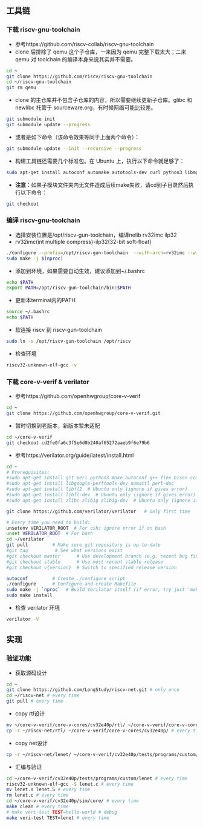
## 工具链
### 下载 riscv-gnu-toolchain

* 参考https://github.com/riscv-collab/riscv-gnu-toolchain
* clone 后排除了 qemu 这个子仓库，一来因为 qemu 完整下载太大；二来 qemu 对 toolchain 的编译本身来说其实并不需要。
```bash
cd ~
git clone https://github.com/riscv/riscv-gnu-toolchain
cd ~/riscv-gnu-toolchain
git rm qemu
```

* clone 的主仓库并不包含子仓库的内容，所以需要继续更新子仓库。glibc 和 newlibc 托管于 sourceware.org，有时候网络可能比较差。
```bash
git submodule init
git submodule update --progress
```

* 或者是如下命令（该命令效果等同于上面两个命令）：
```bash
git submodule update --init --recursive --progress
```

* 构建工具链还需要几个标准包。在 Ubuntu 上，执行以下命令就足够了：
```bash
sudo apt-get install autoconf automake autotools-dev curl python3 libmpc-dev libmpfr-dev libgmp-dev gawk build-essential bison flex texinfo gperf libtool patchutils bc zlib1g-dev libexpat-dev
```

* **注意**：如果子模块文件夹内无文件造成后续make失败，请cd到子目录然后执行以下命令：
```bash
git checkout
```
### 编译 riscv-gnu-toolchain

* 选择安装位置是/opt/riscv-gun-toolchain，编译nelib rv32imc ilp32
* rv32imc(int multiple compress)-ilp32(32-bit soft-float)
```bash
./configure --prefix=/opt/riscv-gun-toolchain  --with-arch=rv32imc --with-abi=ilp32
sudo make -j $(nproc)
```

* 添加到环境，如果需要自动生效，建议添加到~/.bashrc
```bash
echo $PATH
export PATH=/opt/riscv-gun-toolchain/bin:$PATH
```

* 更新本terminal内的PATH
```bash
source ~/.bashrc
echo $PATH
```

* 软连接 riscv 到 riscv-gun-toolchain
```bash
sudo ln -s /opt/riscv-gun-toolchain /opt/riscv
```
* 检查环境
```bash
riscv32-unknown-elf-gcc -v
```

### 下载 core-v-verif & verilator

* 参考https://github.com/openhwgroup/core-v-verif
```bash
cd ~
git clone https://github.com/openhwgroup/core-v-verif.git
```

* 暂时切换到老版本，新版本暂未适配
```bash
cd ~/core-v-verif
git checkout cd2fe0fa6c3f5e6d0b240af65272aaeb9f6e79b6
```

* 参考https://verilator.org/guide/latest/install.html
```bash
cd ~
# Prerequisites:
#sudo apt-get install git perl python3 make autoconf g++ flex bison ccache
#sudo apt-get install libgoogle-perftools-dev numactl perl-doc
#sudo apt-get install libfl2  # Ubuntu only (ignore if gives error)
#sudo apt-get install libfl-dev  # Ubuntu only (ignore if gives error)
#sudo apt-get install zlibc zlib1g zlib1g-dev  # Ubuntu only (ignore if gives error)

git clone https://github.com/verilator/verilator   # Only first time

# Every time you need to build:
unsetenv VERILATOR_ROOT  # For csh; ignore error if on bash
unset VERILATOR_ROOT  # For bash
cd ~/verilator
git pull         # Make sure git repository is up-to-date
#git tag          # See what versions exist
#git checkout master      # Use development branch (e.g. recent bug fixes)
#git checkout stable      # Use most recent stable release
#git checkout v{version}  # Switch to specified release version

autoconf         # Create ./configure script
./configure      # Configure and create Makefile
sudo make -j `nproc`  # Build Verilator itself (if error, try just 'make')
sudo make install
```

* 检查 verilator 环境
```bash
verilator -V
```

## 实现
### 验证功能

* 获取源码设计
```bash
cd ~
git clone https://github.com/LongStudy/riscv-net.git # only once
cd ~/riscv-net # every time
git pull # every time
```

* copy rtl设计
```bash
mv ~/core-v-verif/core-v-cores/cv32e40p/rtl/ ~/core-v-verif/core-v-cores/cv32e40p/rtl_bk/ # only once
cp -r ~/riscv-net/rtl/ ~/core-v-verif/core-v-cores/cv32e40p/ # every time
```

* copy net设计
```bash
cp -r ~/riscv-net/lenet/ ~/core-v-verif/cv32e40p/tests/programs/custom/lenet # every time
```

* 汇编与验证
```bash
cd ~/core-v-verif/cv32e40p/tests/programs/custom/lenet # every time
riscv32-unknown-elf-gcc -S lenet.c # every time
mv lenet.s lenet.S # every time
rm lenet.c # every time
cd ~/core-v-verif/cv32e40p/sim/core/ # every time
make clean # every time
# make veri-test TEST=hello-world # debug
make veri-test TEST=lenet # every time
```

